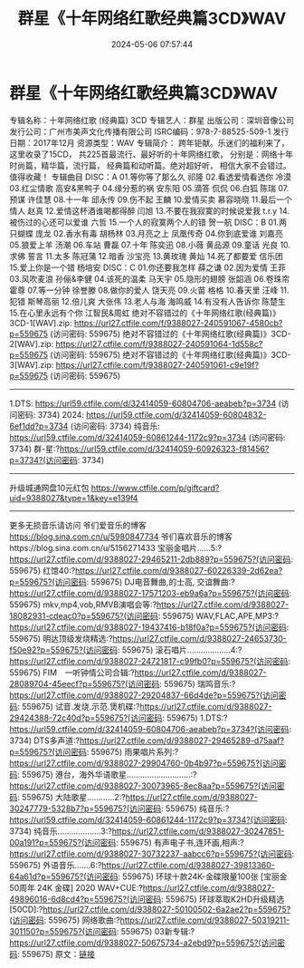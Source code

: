 ﻿---
title: 群星《十年网络红歌经典篇3CD》WAV
date: 2024-05-06 07:57:44
categories: WAV车载音乐、镜像
tags: 华语中文
---
# 群星《十年网络红歌经典篇3CD》WAV

专辑名称：十年网络红歌 (经典篇) 3CD
专辑艺人：群星
出版公司：深圳音像公司
发行公司：广州市美声文化传播有限公司
ISRC编码：978-7-88525-509-1
发行日期：2017年12月
资源类型：WAV
专辑简介：
跨年钜献。乐迷们的福利来了，这里收录了15CD，
共225首最流行、最好听的十年网络红歌，
分别是：网络十年时尚篇，精华篇，流行篇，
经典篇和动听篇。绝对超好听，
相信大家不会错过。值得收藏！
专辑曲目
DISC：A
01.等你等了那么久 祁隆
02.看透爱情看透你 冷漠
03.红尘情歌 高安&黑鸭子
04.缘分惹的祸 安东阳
05.滴答 侃侃
06.白狐 陈瑞
07.预谋 许佳慧
08.十一年 邱永传
09.伤不起 王麟
10.爱情买卖 慕容晓晓
11.最后一个情人 赵真
12.爱情这杯酒谁喝都得醉 闫旭
13.不要在我寂寞的时候说爱我 t.r.y
14.被伤过的心还可以爱谁 六哲
15.一个人的寂寞两个人的错 贺一航
DISC：B
01.两只蝴蝶 庞龙
02.香水有毒 胡杨林
03.月亮之上 凤凰传奇
04.你到底爱谁 刘嘉亮
05.狼爱上羊 汤潮
06.车站 曹磊
07.十年 陈奕迅
08.小薇 黄品源
09.童话 光良
10.求佛 誓言
11.太多 陈冠蒲
12.暗香 沙宝亮
13.黄玫瑰 黄灿
14.死了都要爱 信乐团
15.爱上你是一个错 杨培安
DISC：C
01.你还要我怎样 薛之谦
02.因为爱情 王菲
03.风吹麦浪 孙俪&李健
04.该死的温柔 马天宇
05.隐形的翅膀 张韶涵
06.卷珠帘 霍尊
07.等一分钟 徐誉滕
08.做你的爱人 饶天亮
09.火苗 格格
10.春天里 汪峰
11.犯错 斯琴高丽
12.倍儿爽 大张伟
13.老人与海 海鸣威
14.有没有人告诉你 陈楚生
15.在心里永远有个你 江智民&周虹
绝对不容错过的《十年网络红歌(经典篇)》3CD-1[WAV].zip: https://url27.ctfile.com/f/9388027-240591067-4580cb?p=559675
(访问密码: 559675)
绝对不容错过的《十年网络红歌(经典篇)》3CD-2[WAV].zip: https://url27.ctfile.com/f/9388027-240591064-1d558c?p=559675
(访问密码: 559675)
绝对不容错过的《十年网络红歌(经典篇)》3CD-3[WAV].zip: https://url27.ctfile.com/f/9388027-240591061-c9e19f?p=559675
(访问密码: 559675)
*********************************************************************************************
1.DTS: https://url59.ctfile.com/d/32414059-60804706-aeabeb?p=3734
(访问密码: 3734)
2024: https://url59.ctfile.com/d/32414059-60804832-6ef1dd?p=3734
(访问密码: 3734)
纯音乐: https://url59.ctfile.com/d/32414059-60861244-1172c9?p=3734
(访问密码: 3734)
群-星:?https://url59.ctfile.com/d/32414059-60926323-f81456?p=3734?(访问密码:
3734)
*****************************************************
升级城通网盘10元红包 https://www.ctfile.com/p/giftcard?uid=9388027&type=1&key=e139f4
**************************
更多无损音乐请访问
爷们爱音乐的博客
https://blog.sina.com.cn/u/5980847734
爷们喜欢音乐的博客https://blog.sina.com.cn/u/5156271433
宝丽金唱片......5:?https://url27.ctfile.com/d/9388027-29465211-2db889?p=559675?(访问密码:
559675)
红馆40:?https://url27.ctfile.com/d/9388027-60226339-2d62ea?p=559675?(访问密码:
559675)
DJ电音舞曲,的士高, 交谊舞曲:?https://url27.ctfile.com/d/9388027-17571203-eb9a6a?p=559675?(访问密码:
559675)
mkv,mp4,vob,RMVB演唱会等:?https://url27.ctfile.com/d/9388027-18082931-cdeac0?p=559675?(访问密码:
559675)
WAV,FLAC,APE,MP3:?https://url27.ctfile.com/d/9388027-19437416-b18f0a?p=559675?(访问密码:
559675)
明达顶级发烧精选:?https://url27.ctfile.com/d/9388027-24653730-f50e92?p=559675?(访问密码:
559675)
滚石唱片...................4:?https://url27.ctfile.com/d/9388027-24721817-c99fb0?p=559675?(访问密码:
559675)
FIM　一听钟情公司合辑:?https://url27.ctfile.com/d/9388027-28089704-45eecf?p=559675?(访问密码:
559675)
瑞鸣音乐:?https://url27.ctfile.com/d/9388027-29204837-66d4de?p=559675?(访问密码:
559675)
试音.发烧.示范.煲机碟:?https://url27.ctfile.com/d/9388027-29424388-72c40d?p=559675?(访问密码:
559675)
1.DTS:?https://url59.ctfile.com/d/32414059-60804706-aeabeb?p=3734?(访问密码:
3734)
DTS多声道:?https://url27.ctfile.com/d/9388027-29465289-d75aaf?p=559675?(访问密码:
559675)
雨果唱片系列:?https://url27.ctfile.com/d/9388027-29904760-0b4b97?p=559675?(访问密码:
559675)
港台，海外华语歌星............................:?https://url27.ctfile.com/d/9388027-30073965-8ec8aa?p=559675?(访问密码:
559675)
大陆歌星............2:?https://url27.ctfile.com/d/9388027-30247779-5328b7?p=559675?(访问密码:
559675)
纯音乐:?https://url59.ctfile.com/d/32414059-60861244-1172c9?p=3734?(访问密码:
3734)
纯音乐...................3:?https://url27.ctfile.com/d/9388027-30247851-00a191?p=559675?(访问密码:
559675)
有声电子书,连环画,相声:?https://url27.ctfile.com/d/9388027-30732237-aabcc6?p=559675?(访问密码:
559675)
外语音乐.......6:?https://url27.ctfile.com/d/9388027-39813360-64a61d?p=559675?(访问密码:
559675)
环球十款24K-金碟限量100张 [宝丽金50周年 24K 金碟] 2020 WAV+CUE:?https://url27.ctfile.com/d/9388027-49896016-6d8cd4?p=559675?(访问密码:
559675)
环球萃取K2HD升级精选[50CD]:?https://url27.ctfile.com/d/9388027-50100502-6a2ae2?p=559675?(访问密码:
559675)
网络歌曲:?https://url27.ctfile.com/d/9388027-50319211-301150?p=559675?(访问密码:
559675)
03新专辑:?https://url27.ctfile.com/d/9388027-50675734-a2ebd9?p=559675?(访问密码:
559675)
原文：[链接](https://blog.sina.com.cn/s/blog_1647c7e76010315id.html)